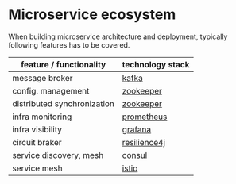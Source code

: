# Microservice ecosystem
When building microservice architecture and deployment, typically following features has to be covered.

| feature / functionality     | technology stack                                             | 
|-----------------------------|--------------------------------------------------------------|
| message broker              | [kafka](https://kafka.apache.org/)                           |
| config. management          | [zookeeper](https://zookeeper.apache.org/)                   |
| distributed synchronization | [zookeeper](https://zookeeper.apache.org/)                   |
| infra monitoring            | [prometheus](https://prometheus.io/)                         |
| infra visibility            | [grafana](https://grafana.com/)                              |
| circuit braker              | [resilience4j](https://github.com/resilience4j/resilience4j) |
| service discovery, mesh     | [consul](https://www.consul.io/)                             |
| service mesh                | [istio](https://istio.io/)                                   |

